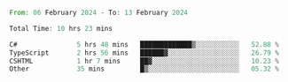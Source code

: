 <!--START_SECTION:waka-->

```rust
From: 06 February 2024 - To: 13 February 2024

Total Time: 10 hrs 23 mins

C#               5 hrs 48 mins   █████████████▒░░░░░░░░░░░   52.88 %
TypeScript       2 hrs 56 mins   ██████▓░░░░░░░░░░░░░░░░░░   26.79 %
CSHTML           1 hr 7 mins     ██▓░░░░░░░░░░░░░░░░░░░░░░   10.23 %
Other            35 mins         █▒░░░░░░░░░░░░░░░░░░░░░░░   05.32 %
```

<!--END_SECTION:waka-->
